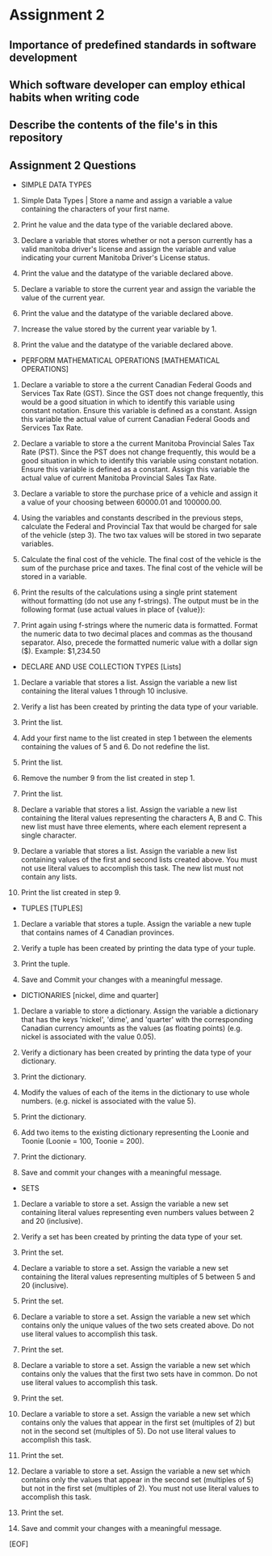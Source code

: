 # Assignment 2

## Importance of predefined standards in software development

## Which software developer can employ ethical habits when writing code

## Describe the contents of the file's in this repository

## Assignment 2 Questions

- SIMPLE DATA TYPES

1. Simple Data Types | Store a name and assign a variable a value containing the characters of your first name.

2. Print he value and the data type of the variable declared above.

3. Declare a variable that stores whether or not a person currently has a valid manitoba driver's license and assign the variable and value indicating your current Manitoba Driver's License status.

4. Print the value and the datatype of the variable declared above.

5. Declare a variable to store the current year and assign the variable the value of the current year.

6. Print the value and the datatype of the variable declared above.

7. Increase the value stored by the current year variable by 1.

8. Print the value and the datatype of the variable declared above.

- PERFORM MATHEMATICAL OPERATIONS [MATHEMATICAL OPERATIONS]

1. Declare a variable to store a the current Canadian Federal Goods and Services Tax Rate (GST). Since the GST does not change frequently, this would be a good situation in which to identify this variable using constant notation. Ensure this variable is defined as a constant. Assign this variable the actual value of current Canadian Federal Goods and Services Tax Rate.

2. Declare a variable to store a the current Manitoba Provincial Sales Tax Rate (PST). Since the PST does not change frequently, this would be a good situation in which to identify this variable using constant notation. Ensure this variable is defined as a constant. Assign this variable the actual value of current Manitoba Provincial Sales Tax Rate.

3. Declare a variable to store the purchase price of a vehicle and assign it a value of your choosing between 60000.01 and 100000.00.

4. Using the variables and constants described in the previous steps, calculate the Federal and Provincial Tax that would be charged for sale of the vehicle (step 3). The two tax values will be stored in two separate variables.

5. Calculate the final cost of the vehicle. The final cost of the vehicle is the sum of the purchase price and taxes. The final cost of the vehicle will be stored in a variable.

6. Print the results of the calculations using a single print statement without formatting (do not use any f-strings). The output must be in the following format (use actual values in place of {value}):

7. Print again using f-strings where the numeric data is formatted. Format the numeric data to two decimal places and commas as the thousand separator. Also, precede the formatted numeric value with a dollar sign ($). Example: $1,234.50

- DECLARE AND USE COLLECTION TYPES [Lists]

1. Declare a variable that stores a list. Assign the variable a new list containing the literal values 1 through 10 inclusive.

2. Verify a list has been created by printing the data type of your variable.

3. Print the list.

4. Add your first name to the list created in step 1 between the elements containing the values of 5 and 6. Do not redefine the list.

5. Print the list.

6. Remove the number 9 from the list created in step 1.

7. Print the list.

8. Declare a variable that stores a list. Assign the variable a new list containing the literal values representing the characters A, B and C. This new list must have three elements, where each element represent a single character.

9. Declare a variable that stores a list. Assign the variable a new list containing values of the first and second lists created above. You must not use literal values to accomplish this task. The new list must not contain any lists.

10. Print the list created in step 9.

- TUPLES [TUPLES]

1. Declare a variable that stores a tuple. Assign the variable a new tuple that contains names of 4 Canadian provinces.

2. Verify a tuple has been created by printing the data type of your tuple.

3. Print the tuple.

4. Save and Commit your changes with a meaningful message.

- DICTIONARIES [nickel, dime and quarter]

1. Declare a variable to store a dictionary. Assign the variable a dictionary that has the keys 'nickel', 'dime', and 'quarter' with the corresponding Canadian currency amounts as the values (as floating points) (e.g. nickel is associated with the value 0.05).

2. Verify a dictionary has been created by printing the data type of your dictionary.

3. Print the dictionary.

4. Modify the values of each of the items in the dictionary to use whole numbers. (e.g. nickel is associated with the value 5).

5. Print the dictionary.

6. Add two items to the existing dictionary representing the Loonie and Toonie (Loonie = 100, Toonie = 200).

7. Print the dictionary.

8. Save and commit your changes with a meaningful message.

- SETS

1. Declare a variable to store a set. Assign the variable a new set containing literal values representing even numbers values between 2 and 20 (inclusive).

2. Verify a set has been created by printing the data type of your set.

3. Print the set.

4. Declare a variable to store a set. Assign the variable a new set containing the literal values representing multiples of 5 between 5 and 20 (inclusive).

5. Print the set.

6. Declare a variable to store a set. Assign the variable a new set which contains only the unique values of the two sets created above. Do not use literal values to accomplish this task.

7. Print the set.

8. Declare a variable to store a set. Assign the variable a new set which contains only the values that the first two sets have in common. Do not use literal values to accomplish this task.

9. Print the set.

10. Declare a variable to store a set. Assign the variable a new set which contains only the values that appear in the first set (multiples of 2) but not in the second set (multiples of 5). Do not use literal values to accomplish this task.

11. Print the set.

12. Declare a variable to store a set. Assign the variable a new set which contains only the values that appear in the second set (multiples of 5) but not in the first set (multiples of 2). You must not use literal values to accomplish this task.

13. Print the set.

14. Save and commit your changes with a meaningful message.

[EOF]
